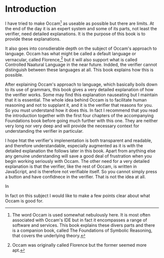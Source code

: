 # Introduction

I have tried to make Occam[^1] as useable as possible but there are limits.
At the end of the day it is an expert system and some of its parts, not least the verifier, need detailed explanations.
It is the purpose of this book is to provide these explanations.

It also goes into consdierable depth on the subject of Occam's approach to language.
Occam has what might be called a default language or vernacular, called Florence,[^2] but it will also support what is called Controlled Naatural Language in the near future.
Indded, the verifier cannot distinguish between these languages at all.
This book explains how this is possible.

After explaining Occam's approach to language, which basically boils down to its use of grammars, this book gives a very detailed explanation of how the verifier works.
Some may find this explanation nauseating but I maintain that it is essential.
The whole idea behind Occam is to facilitate human reasoning and not to supplant it, and it is the verifier that reasons for you.
So you must understand how it does this.
In fact I recommend that you read the introduction together with the first four chapters of the accompanying Foundations book before going much further with this one.
They are neither very long nor very deep and will provide the necessary context for understanding the verifier in particular.

I hope htat the verifier's implenentation is both transparent and readable, and therefore understandable, especially augmented as it is with the detailed explanation the follows later in this book.
Apart from anything else any genuine understanding will save a good deal of frustration when you begin working seriously with Occam.
The other need for a very detailed explanation is that the verifier, like the rest of Occam, is written in JavaScript, and is therefore not verifiable itself.
So you cannot simply press a button and have confidnece in the verifier.
That is not the idea at all.

In 


In fact on this subject I would like to make a few points clear about what Occam is good for.

[^1]: The word Occam is used somewhat nebulously here.
It is most often associated with Occam's IDE but in fact it encompasses a range of software and services.
This book explains these divers parts and there is a companion book, called The Foundations of Symbolic Reasoning, that covers the underlying theory.
[^2]: Occam was originally called Florence but the former seemed more apt.